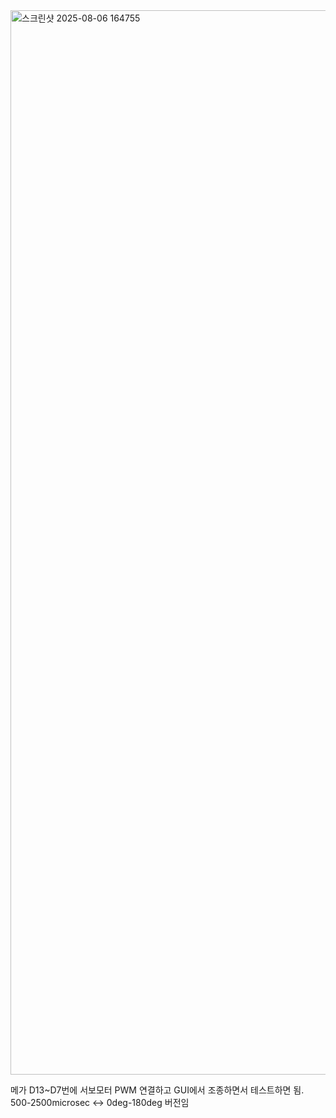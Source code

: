 <img width="2879" height="1703" alt="스크린샷 2025-08-06 164755" src="https://github.com/user-attachments/assets/47f65f25-444e-4c63-8401-bc1301e16013" />

메가 D13~D7번에 서보모터 PWM 연결하고 GUI에서 조종하면서 테스트하면 됨. 500-2500microsec <-> 0deg-180deg 버전임
